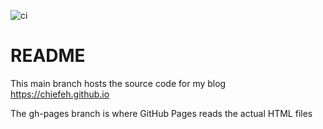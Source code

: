 ![ci](https://github.com/chiefeh/chiefeh.github.io/workflows/ci/badge.svg?branch=main)

# README

This main branch hosts the source code for my blog https://chiefeh.github.io

The gh-pages branch is where GitHub Pages reads the actual HTML files
